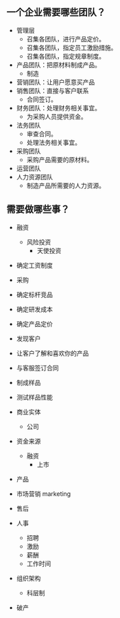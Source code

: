 ## 一个企业需要哪些团队？
- 管理层
  - 召集各团队，进行产品定价。
  - 召集各团队，指定员工激励措施。
  - 召集各团队，指定规章制度。
- 产品团队：把原材料制成产品。
  - 制造
- 营销团队：让用户愿意买产品
- 销售团队：直接与客户联系
  - 合同签订。
- 财务团队：处理财务相关事宜。
  - 为采购人员提供资金。
- 法务团队
  - 审查合同。
  - 处理法务相关事宜。
- 采购团队
  - 采购产品需要的原材料。
- 运营团队
- 人力资源团队
  - 制造产品所需要的人力资源。

## 需要做哪些事？

- 融资
  - 风险投资
    - 天使投资

- 确定工资制度

- 采购

- 确定标杆竞品

- 确定研发成本

- 确定产品定价

- 发现客户

- 让客户了解和喜欢你的产品

- 与客服签订合同

- 制成样品

- 测试样品性能

- 商业实体

  - 公司

- 资金来源

  - 融资
    - 上市

- 产品

- 市场营销 marketing

- 售后

- 人事

  - 招聘
  - 激励
  - 薪酬
  - 工作时间

- 组织架构

  - 科层制

- 破产